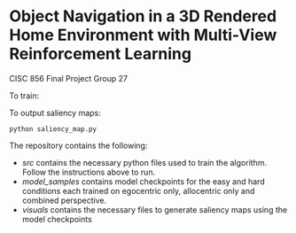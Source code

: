 # Object Navigation in a 3D Rendered Home Environment with Multi-View Reinforcement Learning
CISC 856 Final Project
Group 27

To train:

To output saliency maps:
```
python saliency_map.py
```

The repository contains the following:
- _src_ contains the necessary python files used to train the algorithm. Follow the instructions above to run. 
- _model_samples_ contains model checkpoints for the easy and hard conditions each trained on egocentric only, allocentric only and combined perspective.
- _visuals_ contains the necessary files to generate saliency maps using the model checkpoints 


